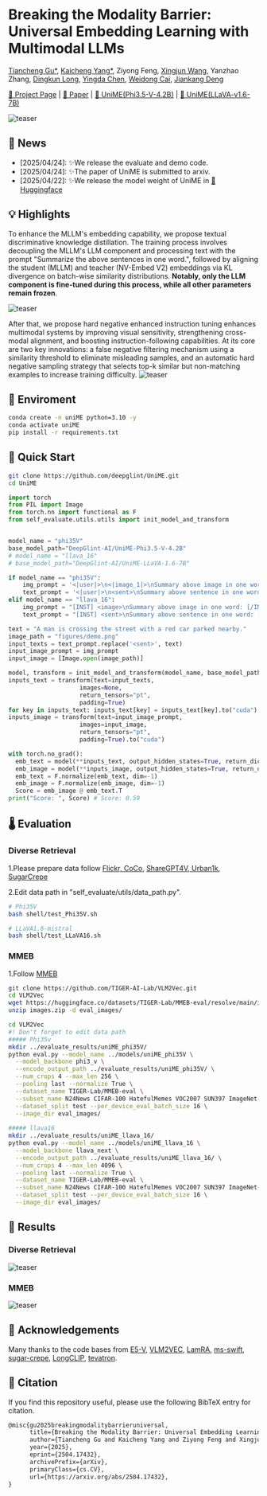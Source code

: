# Breaking the Modality Barrier: Universal Embedding Learning with Multimodal LLMs
<a href="https://scholar.google.com/citations?hl=zh-CN&user=9etrpbYAAAAJ">Tiancheng Gu*</a>,</span>
<a href="https://kaicheng-yang0828.github.io">Kaicheng Yang*</a>,</span>
Ziyong Feng,</span>
<a href="https://github.com/wangxingjun778">Xingjun Wang</a>,</span>
Yanzhao Zhang,</span>
<a href="https://scholar.google.com/citations?user=jb1Htg4AAAAJ&hl=zh-CN">Dingkun Long</a>,</span>
<a href="https://scholar.google.com/citations?hl=en&user=ENJA2f8AAAAJ&view_op=list_works&sortby=pubdate">Yingda Chen</a>,</span>
<a href="https://weidong-tom-cai.github.io/">Weidong Cai</a>,</span>
<a href="https://jiankangdeng.github.io">Jiankang Deng</a></span>

[🏡 Project Page](https://garygutc.github.io/UniME) |  [📄 Paper](https://arxiv.org/pdf/2504.17432) | [🤗 UniME(Phi3.5-V-4.2B)](https://huggingface.co/DeepGlint-AI/UniME-Phi3.5-V-4.2B) | [🤗 UniME(LLaVA-v1.6-7B)](https://huggingface.co/DeepGlint-AI/UniME-LLaVA-1.6-7B) 

![teaser](figures/fig1.png)

## 🎺 News
- [2025/04/24]: ✨We release the evaluate and demo code.
- [2025/04/24]: ✨The paper of UniME is submitted to arxiv.
- [2025/04/22]: ✨We release the model weight of UniME in [🤗 Huggingface](https://huggingface.co/collections/DeepGlint-AI/unime-6805fa16ab0071a96bef29d2)

## 💡 Highlights
To enhance the MLLM's embedding capability, we propose textual discriminative knowledge distillation. The training process involves decoupling the MLLM's LLM component and processing text with the prompt "Summarize the above sentences in one word.", followed by aligning the student (MLLM) and teacher (NV-Embed V2) embeddings via KL divergence on batch-wise similarity distributions. **Notably, only the LLM component is fine-tuned during this process, while all other parameters remain frozen**. 

![teaser](figures/fig2.png)

After that, we propose hard negative enhanced instruction tuning enhances multimodal systems by improving visual sensitivity, strengthening cross-modal alignment, and boosting instruction-following capabilities. At its core are two key innovations: a false negative filtering mechanism using a similarity threshold to eliminate misleading samples, and an automatic hard negative sampling strategy that selects top-k similar but non-matching examples to increase training difficulty. 
![teaser](figures/fig3.png)

## 📗 Enviroment
```bash
conda create -n uniME python=3.10 -y
conda activate uniME
pip install -r requirements.txt
```

## 🧭 Quick Start
```bash
git clone https://github.com/deepglint/UniME.git
cd UniME
```

```python
import torch
from PIL import Image
from torch.nn import functional as F
from self_evaluate.utils.utils import init_model_and_transform


model_name = "phi35V"
base_model_path="DeepGlint-AI/UniME-Phi3.5-V-4.2B"
# model_name = "llava_16"
# base_model_path="DeepGlint-AI/UniME-LLaVA-1.6-7B"

if model_name == "phi35V":
    img_prompt = '<|user|>\n<|image_1|>\nSummary above image in one word: <|end|>\n<|assistant|>\n'
    text_prompt = '<|user|>\n<sent>\nSummary above sentence in one word: <|end|>\n<|assistant|>\n'
elif model_name == "llava_16":
    img_prompt = "[INST] <image>\nSummary above image in one word: [/INST]"
    text_prompt = "[INST] <sent>\nSummary above sentence in one word: [/INST]"

text = "A man is crossing the street with a red car parked nearby."
image_path = "figures/demo.png"
input_texts = text_prompt.replace('<sent>', text)
input_image_prompt = img_prompt
input_image = [Image.open(image_path)]

model, transform = init_model_and_transform(model_name, base_model_path)
inputs_text = transform(text=input_texts,
                    images=None,
                    return_tensors="pt", 
                    padding=True)
for key in inputs_text: inputs_text[key] = inputs_text[key].to("cuda")
inputs_image = transform(text=input_image_prompt,
                    images=input_image, 
                    return_tensors="pt", 
                    padding=True).to("cuda")

with torch.no_grad():
  emb_text = model(**inputs_text, output_hidden_states=True, return_dict=True).hidden_states[-1][:, -1, :]
  emb_image = model(**inputs_image, output_hidden_states=True, return_dict=True).hidden_states[-1][:, -1, :]
  emb_text = F.normalize(emb_text, dim=-1)
  emb_image = F.normalize(emb_image, dim=-1)
  Score = emb_image @ emb_text.T
print("Score: ", Score) # Score: 0.59
```

## 🌡️ Evaluation
### Diverse Retrieval
1.Please prepare data follow [Flickr, CoCo](https://github.com/kongds/E5-V#evaulate), [ShareGPT4V, Urban1k](https://github.com/beichenzbc/Long-CLIP#evaluation), [SugarCrepe](https://github.com/RAIVNLab/sugar-crepe)

2.Edit data path in "self_evaluate/utils/data_path.py".
```bash
# Phi35V
bash shell/test_Phi35V.sh

# LLaVA1.6-mistral
bash shell/test_LLaVA16.sh
```
### MMEB
1.Follow [MMEB](https://github.com/TIGER-AI-Lab/VLM2Vec#inference--evaluation)
```bash
git clone https://github.com/TIGER-AI-Lab/VLM2Vec.git
cd VLM2Vec
wget https://huggingface.co/datasets/TIGER-Lab/MMEB-eval/resolve/main/images.zip
unzip images.zip -d eval_images/
```
```bash
cd VLM2Vec
#! Don't forget to edit data path
##### Phi35v
mkdir ../evaluate_results/uniME_phi35V/
python eval.py --model_name ../models/uniME_phi35V \
  --model_backbone phi3_v \
  --encode_output_path ../evaluate_results/uniME_phi35V/ \
  --num_crops 4 --max_len 256 \
  --pooling last --normalize True \
  --dataset_name TIGER-Lab/MMEB-eval \
  --subset_name N24News CIFAR-100 HatefulMemes VOC2007 SUN397 ImageNet-A ImageNet-R ObjectNet Country211 \
  --dataset_split test --per_device_eval_batch_size 16 \
  --image_dir eval_images/
  
##### llava16
mkdir ../evaluate_results/uniME_llava_16/
python eval.py --model_name ../models/uniME_llava_16 \
  --model_backbone llava_next \
  --encode_output_path ../evaluate_results/uniME_llava_16/ \
  --num_crops 4 --max_len 4096 \
  --pooling last --normalize True \
  --dataset_name TIGER-Lab/MMEB-eval \
  --subset_name N24News CIFAR-100 HatefulMemes VOC2007 SUN397 ImageNet-A ImageNet-R ObjectNet Country211 \
  --dataset_split test --per_device_eval_batch_size 16 \
  --image_dir eval_images/ 
```
## 🔢 Results
### Diverse Retrieval
![teaser](figures/res1.png)

### MMEB
![teaser](figures/res2.png)


## 👏 Acknowledgements
Many thanks to the code bases from [E5-V](https://github.com/kongds/E5-V), [VLM2VEC](https://github.com/TIGER-AI-Lab/VLM2Vec), [LamRA](https://github.com/Code-kunkun/LamRA), [ms-swift](https://github.com/modelscope/ms-swift), [sugar-crepe](https://github.com/RAIVNLab/sugar-crepe), [LongCLIP](https://github.com/beichenzbc/Long-CLIP#evaluation), [tevatron](https://github.com/texttron/tevatron).


## 📖 Citation
If you find this repository useful, please use the following BibTeX entry for citation.
```latex
@misc{gu2025breakingmodalitybarrieruniversal,
      title={Breaking the Modality Barrier: Universal Embedding Learning with Multimodal LLMs}, 
      author={Tiancheng Gu and Kaicheng Yang and Ziyong Feng and Xingjun Wang and Yanzhao Zhang and Dingkun Long and Yingda Chen and Weidong Cai and Jiankang Deng},
      year={2025},
      eprint={2504.17432},
      archivePrefix={arXiv},
      primaryClass={cs.CV},
      url={https://arxiv.org/abs/2504.17432}, 
}
```
